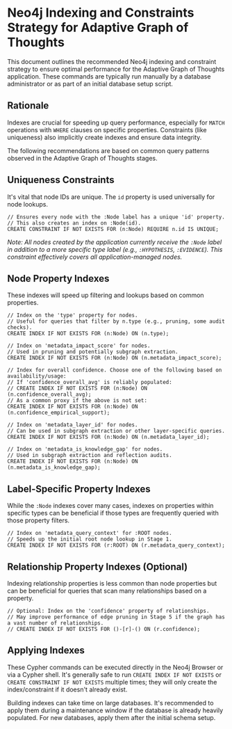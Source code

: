 # Neo4j Indexing and Constraints Strategy for Adaptive Graph of Thoughts

This document outlines the recommended Neo4j indexing and constraint strategy to ensure optimal performance for the Adaptive Graph of Thoughts application. These commands are typically run manually by a database administrator or as part of an initial database setup script.

## Rationale

Indexes are crucial for speeding up query performance, especially for `MATCH` operations with `WHERE` clauses on specific properties. Constraints (like uniqueness) also implicitly create indexes and ensure data integrity.

The following recommendations are based on common query patterns observed in the Adaptive Graph of Thoughts stages.

## Uniqueness Constraints

It's vital that node IDs are unique. The `id` property is used universally for node lookups.

```cypher
// Ensures every node with the :Node label has a unique 'id' property.
// This also creates an index on :Node(id).
CREATE CONSTRAINT IF NOT EXISTS FOR (n:Node) REQUIRE n.id IS UNIQUE;
```

*Note: All nodes created by the application currently receive the `:Node` label in addition to a more specific type label (e.g., `:HYPOTHESIS`, `:EVIDENCE`). This constraint effectively covers all application-managed nodes.*

## Node Property Indexes

These indexes will speed up filtering and lookups based on common properties.

```cypher
// Index on the 'type' property for nodes.
// Useful for queries that filter by n.type (e.g., pruning, some audit checks).
CREATE INDEX IF NOT EXISTS FOR (n:Node) ON (n.type);

// Index on 'metadata_impact_score' for nodes.
// Used in pruning and potentially subgraph extraction.
CREATE INDEX IF NOT EXISTS FOR (n:Node) ON (n.metadata_impact_score);

// Index for overall confidence. Choose one of the following based on availability/usage:
// If 'confidence_overall_avg' is reliably populated:
// CREATE INDEX IF NOT EXISTS FOR (n:Node) ON (n.confidence_overall_avg);
// As a common proxy if the above is not set:
CREATE INDEX IF NOT EXISTS FOR (n:Node) ON (n.confidence_empirical_support);

// Index on 'metadata_layer_id' for nodes.
// Can be used in subgraph extraction or other layer-specific queries.
CREATE INDEX IF NOT EXISTS FOR (n:Node) ON (n.metadata_layer_id);

// Index on 'metadata_is_knowledge_gap' for nodes.
// Used in subgraph extraction and reflection audits.
CREATE INDEX IF NOT EXISTS FOR (n:Node) ON (n.metadata_is_knowledge_gap);
```

## Label-Specific Property Indexes

While the `:Node` indexes cover many cases, indexes on properties within specific types can be beneficial if those types are frequently queried with those property filters.

```cypher
// Index on 'metadata_query_context' for :ROOT nodes.
// Speeds up the initial root node lookup in Stage 1.
CREATE INDEX IF NOT EXISTS FOR (r:ROOT) ON (r.metadata_query_context);
```

## Relationship Property Indexes (Optional)

Indexing relationship properties is less common than node properties but can be beneficial for queries that scan many relationships based on a property.

```cypher
// Optional: Index on the 'confidence' property of relationships.
// May improve performance of edge pruning in Stage 5 if the graph has a vast number of relationships.
// CREATE INDEX IF NOT EXISTS FOR ()-[r]-() ON (r.confidence);
```

## Applying Indexes

These Cypher commands can be executed directly in the Neo4j Browser or via a Cypher shell. It's generally safe to run `CREATE INDEX IF NOT EXISTS` or `CREATE CONSTRAINT IF NOT EXISTS` multiple times; they will only create the index/constraint if it doesn't already exist.

Building indexes can take time on large databases. It's recommended to apply them during a maintenance window if the database is already heavily populated. For new databases, apply them after the initial schema setup.
